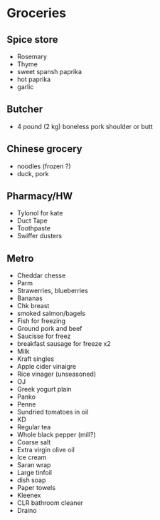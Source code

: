 # Groceries

## Spice store

- Rosemary
- Thyme
- sweet spansh paprika
- hot paprika
- garlic

## Butcher

- 4 pound (2 kg) boneless pork shoulder or butt

## Chinese grocery

- noodles (frozen ?)
- duck, pork

## Pharmacy/HW

- Tylonol for kate
- Duct Tape
- Toothpaste
- Swiffer dusters

## Metro

- Cheddar chesse
- Parm
- Strawerries, blueberries
- Bananas
- Chk breast
- smoked salmon/bagels
- Fish for freezing
- Ground pork and beef
- Saucisse for freez
- breakfast sausage for freeze x2
- Milk
- Kraft singles
- Apple cider vinaigre
- Rice vinager (unseasoned)
- OJ
- Greek yogurt plain
- Panko
- Penne
- Sundried tomatoes in oil
- KD
- Regular tea
- Whole black pepper (mill?)
- Coarse salt
- Extra virgin olive oil
- Ice cream
- Saran wrap
- Large tinfoil
- dish soap
- Paper towels
- Kleenex
- CLR bathroom cleaner
- Draino
